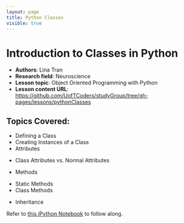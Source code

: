 ```yaml
---
layout: page
title: Python Classes
visible: true
---
```

<!-- change visible to true if you want it on the site -->

# Introduction to Classes in Python

 - **Authors**: Lina Tran
 - **Research field**: Neuroscience
 - **Lesson topic**: Object Oriented Programming with Python
 - **Lesson content URL**: <https://github.com/UofTCoders/studyGroup/tree/gh-pages/lessons/pythonClasses>

## Topics Covered:
- Defining a Class
- Creating Instances of a Class
- Attributes
 + Class Attributes vs. Normal Attributes
- Methods
 + Static Methods
 + Class Methods
- Inheritance

Refer to [this iPython Notebook](http://localhost:8888/notebooks/Documents/Personal/studyGroup/lessons/pythonClasses/Classes%20in%20Python.ipynb) to follow along.
